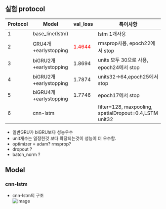 # 

## 실험 protocol
|Protocol|Model|val_loss|특이사항|
|---|---|---|---|
|1|base_line(lstm)||lstm 1개사용|
|2|GRU4개+earlystopping|<span style="color:red">1.4644</span>|rmsprop사용, epoch22에서 stop|
|3|biGRU2개+earlystopping|1.8694|units 모두 30으로 사용, epoch24에서 stop|
|4|biGRU2개+earlystopping|1.7874|units32->64,epoch25에서 stop| 
|5|biGRU4개+earlystopping|1.7746|epoch17에서 stop|
|6|cnn-lstm||filter=128, maxpooling, spatialDropout=0.4,LSTM unit32|

- 일반GRU가 biGRU보다 성능우수
- unit개수는 일정한것 보다 확장되는것이 성능이 더 우수함.
- optimizer = adam? rmsprop?
- dropout ?
- batch_norm ?



## Model
### cnn-lstm
- cnn-lstm의 구조\
![image](https://user-images.githubusercontent.com/70633080/108026447-b414b680-706b-11eb-9e99-d9612c719fb5.png)
